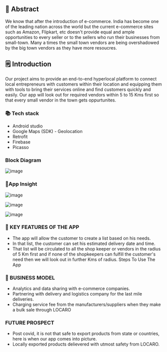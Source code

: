 ## 📄 Abstract
 We know that after the introduction of e-commerce. India has become one of the leading nation across the world but the current e-commerce sites such as Amazon, Flipkart, etc doesn't provide equal and ample opportunities to every seller or to the sellers who run their businesses from small-town. Many a times the small town vendors are being overshadowed by the big town vendors as they have more resoucres.  
## 🗒️ Introduction
Our project aims to provide an end-to-end hyperlocal platform to connect local entrepreneurs with customers within their location and equipping them with tools to bring their services online and find customers quickly and easily. Our app will look out for required vendors within 5 to 15 Kms first so that every small vendor in the town gets oppurtunites.
### 📚 Tech stack
- Android studio
- Google Maps (SDK) - Geolocation
- Retrofit
- Firebase
- Picasso
###  Block Diagram
![image](https://user-images.githubusercontent.com/80596385/116772778-cac58980-aa6e-11eb-81c4-c57b12e4db5e.png)
### 👀App Insight
![image](https://user-images.githubusercontent.com/80596385/116773109-111be800-aa71-11eb-91bd-c488be0f69b4.png)

![image](https://user-images.githubusercontent.com/80596385/116773097-019c9f00-aa71-11eb-8db9-7fd13258bf26.png)

![image](https://user-images.githubusercontent.com/80596385/116773103-0a8d7080-aa71-11eb-9d22-1e447d667b22.png)


### 🔑 KEY FEATURES OF THE APP
- The app will allow the customer to create a list based on his needs.
- In that list, the customer can set his estimated delivery date and time. 
- That list will be circulated to all the shop keeper or vendors in the radius of 5 Km first and if none of the shopkeepers can fulfill the customer's need then  we will look out in further Kms of radius.
Steps To Use The App
### 🌈 BUSINESS MODEL
- Analytics and data sharing with e-commerce companies.
- Partnering with delivery and logistics company for the last mile deliveries.
- Charging service fee from the manufacturers/suppliers when they make a bulk sale through LOCARO
### FUTURE PROSPECT
- Post covid, it is not that safe to export products from state or countries, here is when our app comes into picture.
- Locally exported products delievered with utmost safety from LOCARO. 
